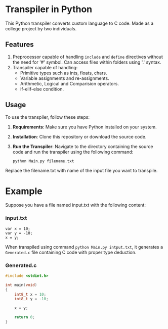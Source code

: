 # Transpiler in Python

This Python transpiler converts custom language to C code. Made as a college project by two individuals.

## Features
1. Preprocessor capable of handling `include` and `define` directives without the need for '#' symbol. Can access files within folders using '.' syntax.
2. Transpiler capable of handling:
    - Primitive types such as ints, floats, chars.
    - Variable assignments and re-assignments.
    - Arithmetic, Logical and Comparision operators.
    - if-elif-else condition.

## Usage

To use the transpiler, follow these steps:

1. **Requirements**: Make sure you have Python installed on your system.

2. **Installation**: Clone this repository or download the source code.

3. **Run the Transpiler**: Navigate to the directory containing the source code and run the transpiler using the following command:

   ```bash
   python Main.py filename.txt
Replace the filename.txt with name of the input file you want to transpile.

# Example
Suppose you have a file named input.txt with the following content:

### input.txt
```
var x = 10;
var y = -10;
x = y;
```
When transpiled using command `python Main.py intput.txt`, it generates a `Generated.c` file containing C code with proper type deduction.

### Generated.c
```c
#include <stdint.h>

int main(void)
{
    int8_t x = 10;
    int8_t y = -10;

    x = y;

    return 0;
}
```
